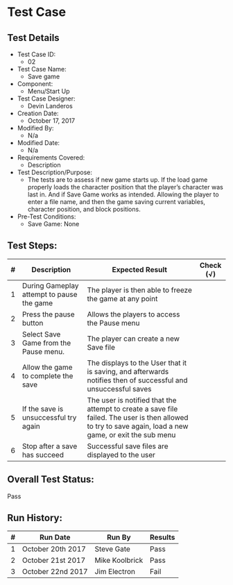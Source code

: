 # Test Case 

## Test Details

* Test Case ID:
  * 02
* Test Case Name:
  * Save game
* Component: 
  * Menu/Start Up 
* Test Case Designer:
  * Devin Landeros
* Creation Date:
  * October 17, 2017
* Modified By:
  * N/a
* Modified Date:
  * N/a
* Requirements Covered:
  * Description
* Test Description/Purpose:
  * The tests are to assess if new game starts up. If the load game properly loads the character position that the player’s character was last in. And if Save Game works as intended. Allowing the player to enter a file name, and then the game saving current variables, character position, and block positions.   
* Pre-Test Conditions:
  * Save Game: None

## Test Steps: 
| # | Description | Expected Result | Check (√) |
| --- | --- | --- | --- |
| 1 | During Gameplay attempt to pause the game| The player is then able to freeze the game at any point | | 		
| 2 | Press the pause button | Allows the players to access the Pause  menu |  | 		
| 3 | Select Save Game from the Pause menu. | The player can create a new Save file | |
| 4 | Allow the game to complete the save | The displays to the User that it is saving, and afterwards notifies then of successful and unsuccessful saves | |
| 5 | If the save is unsuccessful try again | The user is notified that the attempt to create a save file failed. The user is then allowed to try to save again, load a new game, or exit the sub menu | |			
| 6 | Stop after a save has succeed | Successful save files are displayed to the user | |			

## Overall Test Status:
Pass
## Run History:
| # |	Run Date |	Run By |	Results |
| --- | --- | --- | --- |
| 1 | October 20th 2017 | Steve Gate |Pass |			
| 2 | October 21st 2017 | Mike Koolbrick |Pass |			
| 3 | October 22nd 2017 | Jim Electron |Fail |		
